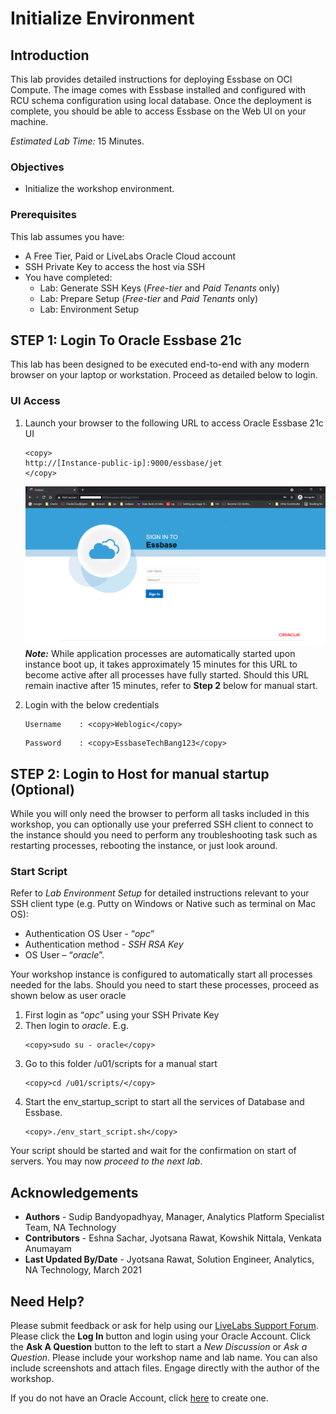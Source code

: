 # Initialize Environment

## Introduction

This lab provides detailed instructions for deploying Essbase on OCI Compute. The image comes with Essbase installed and configured with RCU schema configuration using local database. Once the deployment is complete, you should be able to access Essbase on the Web UI on your machine.

*Estimated Lab Time:* 15 Minutes.

### Objectives
- Initialize the workshop environment.

### Prerequisites
This lab assumes you have:
- A Free Tier, Paid or LiveLabs Oracle Cloud account
- SSH Private Key to access the host via SSH
- You have completed:
    - Lab: Generate SSH Keys (*Free-tier* and *Paid Tenants* only)
    - Lab: Prepare Setup (*Free-tier* and *Paid Tenants* only)
    - Lab: Environment Setup

## **STEP 1**: Login To Oracle Essbase 21c
This lab has been designed to be executed end-to-end with any modern browser on your laptop or workstation. Proceed as detailed below to login.
### UI Access
1. Launch your browser to the following URL to access Oracle Essbase 21c UI
    ```
    <copy>
    http://[Instance-public-ip]:9000/essbase/jet
    </copy>
    ```
    ![](./images/ess-environment1.png " ")
***Note:*** While application processes are automatically started upon instance boot up, it takes approximately 15 minutes for this URL to become active after all processes have fully started. Should this URL remain inactive after 15 minutes, refer to **Step 2** below for manual start.
2. Login with the below credentials
    ```
    Username	: <copy>Weblogic</copy>
    ```

    ```
    Password	: <copy>EssbaseTechBang123</copy>
    ````

## **STEP 2**: Login to Host for manual startup (Optional)
While you will only need the browser to perform all tasks included in this workshop, you can optionally use your preferred SSH client to connect to the instance should you need to perform any troubleshooting task such as restarting processes, rebooting the instance, or just look around.

### Start Script
Refer to *Lab Environment Setup* for detailed instructions relevant to your SSH client type (e.g. Putty on Windows or Native such as terminal on Mac OS):
 - Authentication OS User - “*opc*”
 - Authentication method - *SSH RSA Key*
 - OS User – “*oracle*”.

​Your workshop instance is configured to automatically start all processes needed for the labs. Should you need to start these processes, proceed as shown below as user oracle

1. First login as “*opc*” using your SSH Private Key
​
2. Then login to *oracle*. E.g.
    ```
    <copy>sudo su - oracle</copy>
    ```
3.  Go to this folder /u01/scripts for a manual start
    ```
    <copy>cd /u01/scripts/</copy>
    ```
4.  Start the env_startup_script to start all the services of Database and Essbase.
    ```
    <copy>./env_start_script.sh</copy>
    ```
Your script should be started and wait for the confirmation on start of servers.
You may now *proceed to the next lab*.

## Acknowledgements

- **Authors** - Sudip Bandyopadhyay, Manager, Analytics Platform Specialist Team, NA Technology
- **Contributors** - Eshna Sachar, Jyotsana Rawat, Kowshik Nittala, Venkata Anumayam
- **Last Updated By/Date** - Jyotsana Rawat, Solution Engineer, Analytics, NA Technology, March 2021

## Need Help?
Please submit feedback or ask for help using our [LiveLabs Support Forum](https://community.oracle.com/tech/developers/categories/converged-database). Please click the **Log In** button and login using your Oracle Account. Click the **Ask A Question** button to the left to start a *New Discussion* or *Ask a Question*.  Please include your workshop name and lab name.  You can also include screenshots and attach files.  Engage directly with the author of the workshop.

If you do not have an Oracle Account, click [here](https://profile.oracle.com/myprofile/account/create-account.jspx) to create one.
